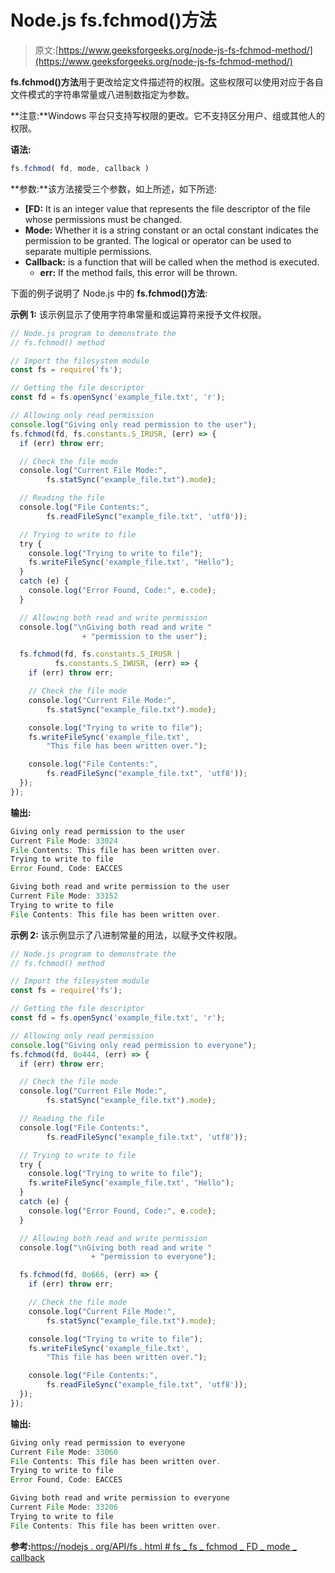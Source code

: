 # Node.js fs.fchmod()方法

> 原文:[https://www.geeksforgeeks.org/node-js-fs-fchmod-method/](https://www.geeksforgeeks.org/node-js-fs-fchmod-method/)

**fs.fchmod()方法**用于更改给定文件描述符的权限。这些权限可以使用对应于各自文件模式的字符串常量或八进制数指定为参数。

**注意:**Windows 平台只支持写权限的更改。它不支持区分用户、组或其他人的权限。

**语法:**

```js
fs.fchmod( fd, mode, callback )
```

**参数:**该方法接受三个参数，如上所述，如下所述:

*   **[FD:** It is an integer value that represents the file descriptor of the file whose permissions must be changed.
*   **Mode:** Whether it is a string constant or an octal constant indicates the permission to be granted. The logical or operator can be used to separate multiple permissions.
*   **Callback:** is a function that will be called when the method is executed.
    *   **err:** If the method fails, this error will be thrown.

下面的例子说明了 Node.js 中的 **fs.fchmod()方法**:

**示例 1:** 该示例显示了使用字符串常量和或运算符来授予文件权限。

```js
// Node.js program to demonstrate the
// fs.fchmod() method

// Import the filesystem module
const fs = require('fs');

// Getting the file descriptor
const fd = fs.openSync('example_file.txt', 'r');

// Allowing only read permission
console.log("Giving only read permission to the user");
fs.fchmod(fd, fs.constants.S_IRUSR, (err) => {
  if (err) throw err;

  // Check the file mode
  console.log("Current File Mode:",
        fs.statSync("example_file.txt").mode);

  // Reading the file
  console.log("File Contents:", 
        fs.readFileSync("example_file.txt", 'utf8'));

  // Trying to write to file
  try {
    console.log("Trying to write to file");
    fs.writeFileSync('example_file.txt', "Hello");
  }
  catch (e) {
    console.log("Error Found, Code:", e.code);
  }

  // Allowing both read and write permission
  console.log("\nGiving both read and write "
                + "permission to the user");

  fs.fchmod(fd, fs.constants.S_IRUSR | 
          fs.constants.S_IWUSR, (err) => {
    if (err) throw err;

    // Check the file mode
    console.log("Current File Mode:", 
        fs.statSync("example_file.txt").mode);

    console.log("Trying to write to file");
    fs.writeFileSync('example_file.txt', 
        "This file has been written over.");

    console.log("File Contents:", 
        fs.readFileSync("example_file.txt", 'utf8'));
  });
});
```

**输出:**

```js
Giving only read permission to the user
Current File Mode: 33024
File Contents: This file has been written over.
Trying to write to file
Error Found, Code: EACCES

Giving both read and write permission to the user
Current File Mode: 33152
Trying to write to file
File Contents: This file has been written over.
```

**示例 2:** 该示例显示了八进制常量的用法，以赋予文件权限。

```js
// Node.js program to demonstrate the
// fs.fchmod() method

// Import the filesystem module
const fs = require('fs');

// Getting the file descriptor
const fd = fs.openSync('example_file.txt', 'r');

// Allowing only read permission
console.log("Giving only read permission to everyone");
fs.fchmod(fd, 0o444, (err) => {
  if (err) throw err;

  // Check the file mode
  console.log("Current File Mode:", 
        fs.statSync("example_file.txt").mode);

  // Reading the file
  console.log("File Contents:", 
        fs.readFileSync("example_file.txt", 'utf8'));

  // Trying to write to file
  try {
    console.log("Trying to write to file");
    fs.writeFileSync('example_file.txt', "Hello");
  }
  catch (e) {
    console.log("Error Found, Code:", e.code);
  }

  // Allowing both read and write permission
  console.log("\nGiving both read and write "
                  + "permission to everyone");

  fs.fchmod(fd, 0o666, (err) => {
    if (err) throw err;

    // Check the file mode
    console.log("Current File Mode:", 
        fs.statSync("example_file.txt").mode);

    console.log("Trying to write to file");
    fs.writeFileSync('example_file.txt', 
        "This file has been written over.");

    console.log("File Contents:", 
        fs.readFileSync("example_file.txt", 'utf8'));
  });
});
```

**输出:**

```js
Giving only read permission to everyone
Current File Mode: 33060
File Contents: This file has been written over.
Trying to write to file
Error Found, Code: EACCES

Giving both read and write permission to everyone
Current File Mode: 33206
Trying to write to file
File Contents: This file has been written over.
```

**参考:**[https://nodejs . org/API/fs . html # fs _ fs _ fchmod _ FD _ mode _ callback](https://nodejs.org/api/fs.html#fs_fs_fchmod_fd_mode_callback)